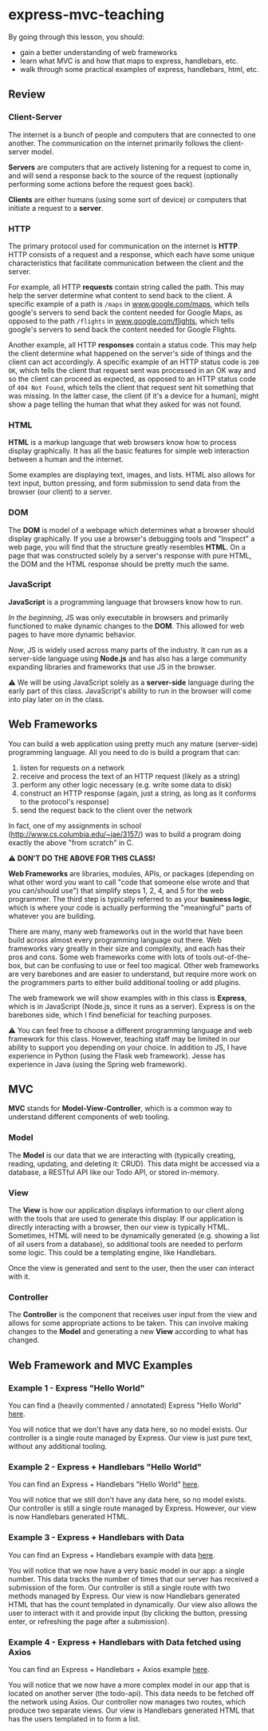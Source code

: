# express-mvc-teaching

By going through this lesson, you should:
* gain a better understanding of web frameworks
* learn what MVC is and how that maps to express, handlebars, etc.
* walk through some practical examples of express, handlebars, html, etc.

## Review

### Client-Server

The internet is a bunch of people and computers that are connected to one another. The communication on the internet primarily follows the client-server model.

**Servers** are computers that are actively listening for a request to come in, and will send a response back to the source of the request (optionally performing some actions before the request goes back).

**Clients** are either humans (using some sort of device) or computers that initiate a request to a **server**.

### HTTP

The primary protocol used for communication on the internet is **HTTP**. HTTP consists of a request and a response, which each have some unique characteristics that facilitate communication between the client and the server.

For example, all HTTP **requests** contain string called the path. This may help the server determine what content to send back to the client. A specific example of a path is `/maps` in www.google.com/maps, which tells google's servers to send back the content needed for Google Maps, as opposed to the path `/flights` in www.google.com/flights, which tells google's servers to send back the content needed for Google Flights.

Another example, all HTTP **responses** contain a status code. This may help the client determine what happened on the server's side of things and the client can act accordingly. A specific example of an HTTP status code is `200 OK`, which tells the client that request sent was processed in an OK way and so the client can proceed as expected, as opposed to an HTTP status code of `404 Not Found`, which tells the client that request sent hit something that was missing. In the latter case, the client (if it's a device for a human), might show a page telling the human that what they asked for was not found.

### HTML

**HTML** is a markup language that web browsers know how to process display graphically. It has all the basic features for simple web interaction between a human and the internet.

Some examples are displaying text, images, and lists. HTML also allows for text input, button pressing, and form submission to send data from the browser (our client) to a server.

### DOM

The **DOM** is model of a webpage which determines what a browser should display graphically. If you use a browser's debugging tools and "Inspect" a web page, you will find that the structure greatly resembles **HTML**. On a page that was constructed solely by a server's response with pure HTML, the DOM and the HTML response should be pretty much the same.

### JavaScript

**JavaScript** is a programming language that browsers know how to run.

*In the beginning*, JS was only executable in browsers and primarily functioned to make dynamic changes to the **DOM**. This allowed for web pages to have more dynamic behavior.

*Now*, JS is widely used across many parts of the industry. It can run as a server-side language using **Node.js** and has also has a large community expanding libraries and frameworks that use JS in the browser.

:warning: We will be using JavaScript solely as a **server-side** language during the early part of this class. JavaScript's ability to run in the browser will come into play later on in the class.

## Web Frameworks

You can build a web application using pretty much any mature (server-side) programming language. All you need to do is build a program that can:
1) listen for requests on a network
2) receive and process the text of an HTTP request (likely as a string)
3) perform any other logic necessary (e.g. write some data to disk)
4) construct an HTTP response (again, just a string, as long as it conforms to the protocol's response)
5) send the request back to the client over the network

In fact, one of my assignments in school (http://www.cs.columbia.edu/~jae/3157/) was to build a program doing exactly the above "from scratch" in C. 

:warning: **DON'T DO THE ABOVE FOR THIS CLASS!**

**Web Frameworks** are libraries, modules, APIs, or packages (depending on what other word you want to call "code that someone else wrote and that you can/should use") that simplify steps 1, 2, 4, and 5 for the web programmer. The third step is typically referred to as your **business logic**, which is where your code is actually performing the "meaningful" parts of whatever you are building.

There are many, many web frameworks out in the world that have been build across almost every programming language out there. Web frameworks vary greatly in their size and complexity, and each has their pros and cons. Some web frameworks come with lots of tools out-of-the-box, but can be confusing to use or feel too magical. Other web frameworks are very barebones and are easier to understand, but require more work on the programmers parts to either build additional tooling or add plugins.

The web framework we will show examples with in this class is **Express**, which is in JavaScript (Node.js, since it runs as a server). Express is on the barebones side, which I find beneficial for teaching purposes.

:warning: You can feel free to choose a different programming language and web framework for this class. However, teaching staff may be limited in our ability to support you depending on your choice. In addition to JS, I have experience in Python (using the Flask web framework). Jesse has experience in Java (using the Spring web framework).

## MVC

**MVC** stands for **Model-View-Controller**, which is a common way to understand different components of web tooling.

### Model

The **Model** is our data that we are interacting with (typically creating, reading, updating, and deleting it: CRUD). This data might be accessed via a database, a RESTful API like our Todo API, or stored in-memory.

### View

The **View** is how our application displays information to our client along with the tools that are used to generate this display. If our application is directly interacting with a browser, then our view is typically HTML. Sometimes, HTML will need to be dynamically generated (e.g. showing a list of all users from a database), so additional tools are needed to perform some logic. This could be a templating engine, like Handlebars.

Once the view is generated and sent to the user, then the user can interact with it.

### Controller

The **Controller** is the component that receives user input from the view and allows for some appropriate actions to be taken. This can involve making changes to the **Model** and generating a new **View** according to what has changed.

## Web Framework and MVC Examples

### Example 1 - Express "Hello World"

You can find a (heavily commented / annotated) Express "Hello World" [here](https://github.com/jameslinjl/express-mvc-teaching/blob/master/example-1/app.js).

You will notice that we don't have any data here, so no model exists. Our controller is a single route managed by Express. Our view is just pure text, without any additional tooling.

### Example 2 - Express + Handlebars "Hello World"

You can find an Express + Handlebars "Hello World" [here](https://github.com/jameslinjl/express-mvc-teaching/blob/master/example-2).

You will notice that we still don't have any data here, so no model exists. Our controller is still a single route managed by Express. However, our view is now Handlebars generated HTML.

### Example 3 - Express + Handlebars with Data

You can find an Express + Handlebars example with data [here](https://github.com/jameslinjl/express-mvc-teaching/blob/master/example-3).

You will notice that we now have a very basic model in our app: a single number. This data tracks the number of times that our server has received a submission of the form. Our controller is still a single route with two methods managed by Express. Our view is now Handlebars generated HTML that has the count templated in dynamically. Our view also allows the user to interact with it and provide input (by clicking the button, pressing enter, or refreshing the page after a submission). 

### Example 4 - Express + Handlebars with Data fetched using Axios

You can find an Express + Handlebars + Axios example [here](https://github.com/jameslinjl/express-mvc-teaching/blob/master/example-4).

You will notice that we now have a more complex model in our app that is located on another server (the todo-api). This data needs to be fetched off the network using Axios. Our controller now manages two routes, which produce two separate views. Our view is Handlebars generated HTML that has the users templated in to form a list.
